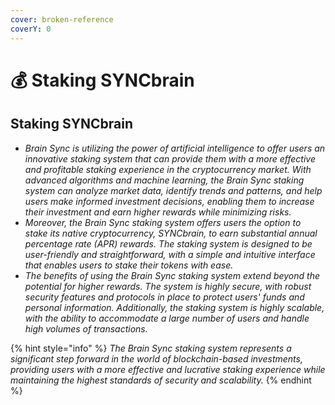 ```yaml
---
cover: broken-reference
coverY: 0
---
```


# 💰 Staking SYNCbrain

## Staking SYNCbrain

* _Brain Sync is utilizing the power of artificial intelligence to offer users an innovative staking system that can provide them with a more effective and profitable staking experience in the cryptocurrency market. With advanced algorithms and machine learning, the Brain Sync staking system can analyze market data, identify trends and patterns, and help users make informed investment decisions, enabling them to increase their investment and earn higher rewards while minimizing risks._
* _Moreover, the Brain Sync staking system offers users the option to stake its native cryptocurrency, SYNCbrain, to earn substantial annual percentage rate (APR) rewards. The staking system is designed to be user-friendly and straightforward, with a simple and intuitive interface that enables users to stake their tokens with ease._
* _The benefits of using the Brain Sync staking system extend beyond the potential for higher rewards. The system is highly secure, with robust security features and protocols in place to protect users' funds and personal information. Additionally, the staking system is highly scalable, with the ability to accommodate a large number of users and handle high volumes of transactions._

{% hint style="info" %}
_The Brain Sync staking system represents a significant step forward in the world of blockchain-based investments, providing users with a more effective and lucrative staking experience while maintaining the highest standards of security and scalability._
{% endhint %}
